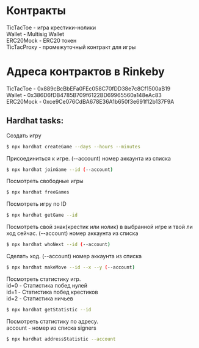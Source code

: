 # Контракты

TicTacToe - игра крестики-нолики<br>
Wallet - Multisig Wallet<br>
ERC20Mock - ERC20 токен<br>
TicTacProxy - промежуточный контракт для игры<br>

# Адреса контрактов в Rinkeby

TicTacToe - 0x889cBcBbEFa0FEc058C70fDD38e7c8Cf1500aB19<br>
Wallet - 0x386D6fDB4785B709f6122BD69965560a148eAc83<br>
ERC20Mock - 0xce9Ce076CdBA678E36A1b650f3e691f12b137F9A<br>

## Hardhat tasks:

Создать игру

```bash
$ npx hardhat createGame --days --hours --minutes
```

Присоединиться к игре. (--account) номер аккаунта из списка

```bash
$ npx hardhat joinGame --id (--account)
```

Посмотреть свободные игры

```bash
$ npx hardhat freeGames
```

Посмотреть игру по ID

```bash
$ npx hardhat getGame --id
```

Посмотреть свой знак(крестик или нолик) в выбранной игре и твой ли ход сейчас. (--account) номер аккаунта из списка

```bash
$ npx hardhat whoNext --id (--account)
```

Сделать ход. (--account) номер аккаунта из списка

```bash
$ npx hardhat makeMove --id --x --y (--account)
```

Посмотреть статистику игр.<br>
id=0 - Статистика побед нулей<br>
id=1 - Статистика побед крестиков<br>
id=2 - Статистика ничьев<br>

```bash
$ npx hardhat getStatistic --id
```

Посмотреть статистику по адресу.<br>
account - номер из списка signers

```bash
$ npx hardhat addressStatistic --account
```
